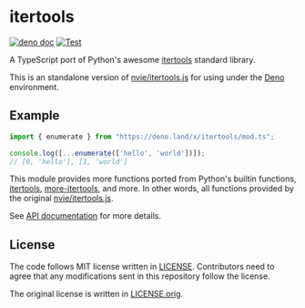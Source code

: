 # itertools

[![deno doc](https://doc.deno.land/badge.svg)](https://doc.deno.land/https/deno.land/x/itertools/mod.ts)
[![Test](https://github.com/lambdalisue/itertools-deno/actions/workflows/test.yml/badge.svg)](https://github.com/lambdalisue/itertools-deno/actions/workflows/test.yml)

A TypeScript port of Python's awesome [itertools][] standard library.

This is an standalone version of [nvie/itertools.js][] for using under the [Deno][] environment.

[Deno]: https://deno.land/
[itertools]: https://docs.python.org/3/library/itertools.html
[more-itertools]: https://pypi.org/project/more-itertools/
[nvie/itertools.js]: https://github.com/nvie/itertools.js

## Example

```typescript
import { enumerate } from "https://deno.land/x/itertools/mod.ts";

console.log([...enumerate(['hello', 'world'])]);
// [0, 'hello'], [1, 'world']
```

This module provides more functions ported from Python's builtin functions, [itertools][], [more-itertools][], and more.
In other words, all functions provided by the original [nvie/itertools.js][].

See [API documentation](https://doc.deno.land/https/deno.land/x/itertools/mod.ts) for more details.

## License

The code follows MIT license written in [LICENSE](./LICENSE). Contributors need
to agree that any modifications sent in this repository follow the license.

The original license is written in [LICENSE.orig](./LICENSE.orig).
